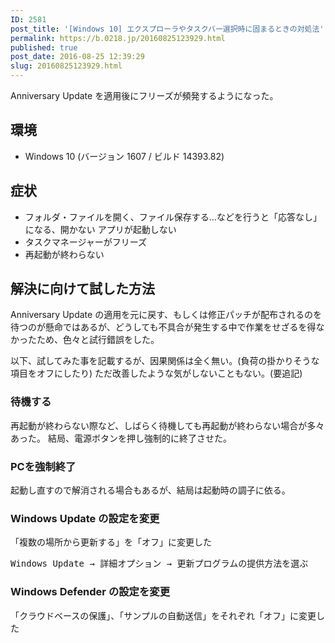 ```yaml
---
ID: 2581
post_title: '[Windows 10] エクスプローラやタスクバー選択時に固まるときの対処法'
permalink: https://b.0218.jp/20160825123929.html
published: true
post_date: 2016-08-25 12:39:29
slug: 20160825123929.html
---
```

Anniversary Update を適用後にフリーズが頻発するようになった。
<!--more-->

<h2>環境</h2>

<ul>
<li>Windows 10 (バージョン 1607 / ビルド 14393.82)</li>
</ul>

<h2>症状</h2>

<ul>
    <li>フォルダ・ファイルを開く、ファイル保存する…などを行うと「応答なし」になる、開かない
アプリが起動しない</li>
    <li>タスクマネージャーがフリーズ</li>
    <li>再起動が終わらない</li>
</ul>

<h2>解決に向けて試した方法</h2>

Anniversary Update の適用を元に戻す、もしくは修正パッチが配布されるのを待つのが懸命ではあるが、どうしても不具合が発生する中で作業をせざるを得なかったため、色々と試行錯誤をした。

以下、試してみた事を記載するが、因果関係は全く無い。(負荷の掛かりそうな項目をオフにしたり)
ただ改善したような気がしないこともない。(要追記)

<h3>待機する</h3>

再起動が終わらない際など、しばらく待機しても再起動が終わらない場合が多々あった。
結局、電源ボタンを押し強制的に終了させた。

<h3>PCを強制終了</h3>

起動し直すので解消される場合もあるが、結局は起動時の調子に依る。

<h3>Windows Update の設定を変更</h3>

「複数の場所から更新する」を「オフ」に変更した

<pre>Windows Update → 詳細オプション → 更新プログラムの提供方法を選ぶ</pre>

<h3>Windows Defender の設定を変更</h3>

「クラウドベースの保護」、「サンプルの自動送信」をそれぞれ「オフ」に変更した
